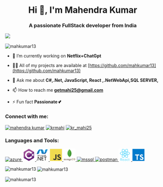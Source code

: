<h1 align="center">Hi 👋, I'm Mahendra Kumar</h1>
<h3 align="center">A passionate FullStack developer from India</h3>
<img align="right width="400" src="https://i.gifer.com/5eKX.gif">

<p align="left"> <img src="https://komarev.com/ghpvc/?username=mahkumar13&label=Profile%20views&color=0e75b6&style=flat" alt="mahkumar13" /> </p>

- 🔭 I’m currently working on **Netflix+ChatGpt**

- 👨‍💻 All of my projects are available at [https://github.com/mahkumar13](https://github.com/mahkumar13)

- 💬 Ask me about **C#,.Net, JavaScript, React ,.NetWebApi,SQL SERVER,**

- 📫 How to reach me **getmahi25@gmail.com**

- ⚡ Fun fact **Passionate 💕**

<h3 align="left">Connect with me:</h3>
<p align="left">
<a href="https://linkedin.com/in/mahendra kumar" target="blank"><img align="center" src="https://raw.githubusercontent.com/rahuldkjain/github-profile-readme-generator/master/src/images/icons/Social/linked-in-alt.svg" alt="mahendra kumar" height="30" width="40" /></a>
<a href="https://fb.com/krmahi" target="blank"><img align="center" src="https://raw.githubusercontent.com/rahuldkjain/github-profile-readme-generator/master/src/images/icons/Social/facebook.svg" alt="krmahi" height="30" width="40" /></a>
<a href="https://instagram.com/kr_mahi25" target="blank"><img align="center" src="https://raw.githubusercontent.com/rahuldkjain/github-profile-readme-generator/master/src/images/icons/Social/instagram.svg" alt="kr_mahi25" height="30" width="40" /></a>
</p>

<h3 align="left">Languages and Tools:</h3>
<p align="left"> <a href="https://azure.microsoft.com/en-in/" target="_blank" rel="noreferrer"> <img src="https://www.vectorlogo.zone/logos/microsoft_azure/microsoft_azure-icon.svg" alt="azure" width="40" height="40"/> </a> <a href="https://www.w3schools.com/cs/" target="_blank" rel="noreferrer"> <img src="https://raw.githubusercontent.com/devicons/devicon/master/icons/csharp/csharp-original.svg" alt="csharp" width="40" height="40"/> </a> <a href="https://dotnet.microsoft.com/" target="_blank" rel="noreferrer"> <img src="https://raw.githubusercontent.com/devicons/devicon/master/icons/dot-net/dot-net-original-wordmark.svg" alt="dotnet" width="40" height="40"/> </a> <a href="https://developer.mozilla.org/en-US/docs/Web/JavaScript" target="_blank" rel="noreferrer"> <img src="https://raw.githubusercontent.com/devicons/devicon/master/icons/javascript/javascript-original.svg" alt="javascript" width="40" height="40"/> </a> <a href="https://www.mongodb.com/" target="_blank" rel="noreferrer"> <img src="https://raw.githubusercontent.com/devicons/devicon/master/icons/mongodb/mongodb-original-wordmark.svg" alt="mongodb" width="40" height="40"/> </a> <a href="https://www.microsoft.com/en-us/sql-server" target="_blank" rel="noreferrer"> <img src="https://www.svgrepo.com/show/303229/microsoft-sql-server-logo.svg" alt="mssql" width="40" height="40"/> </a> <a href="https://postman.com" target="_blank" rel="noreferrer"> <img src="https://www.vectorlogo.zone/logos/getpostman/getpostman-icon.svg" alt="postman" width="40" height="40"/> </a> <a href="https://reactjs.org/" target="_blank" rel="noreferrer"> <img src="https://raw.githubusercontent.com/devicons/devicon/master/icons/react/react-original-wordmark.svg" alt="react" width="40" height="40"/> </a> <a href="https://www.typescriptlang.org/" target="_blank" rel="noreferrer"> <img src="https://raw.githubusercontent.com/devicons/devicon/master/icons/typescript/typescript-original.svg" alt="typescript" width="40" height="40"/> </a> </p>

<p><img align="left" src="https://github-readme-stats.vercel.app/api/top-langs?username=mahkumar13&show_icons=true&locale=en&layout=compact" alt="mahkumar13" /></p>

<p>&nbsp;<img align="center" src="https://github-readme-stats.vercel.app/api?username=mahkumar13&show_icons=true&locale=en" alt="mahkumar13" /></p>

<p><img align="center" src="https://github-readme-streak-stats.herokuapp.com/?user=mahkumar13&" alt="mahkumar13" /></p>
